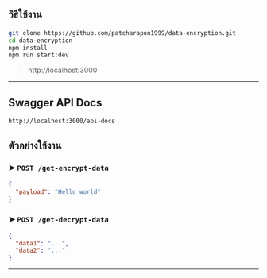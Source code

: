 

## วิธีใช้งาน

```bash
git clone https://github.com/patcharapon1999/data-encryption.git
cd data-encryption
npm install
npm run start:dev
```

> http://localhost:3000

---

## Swagger API Docs
```
http://localhost:3000/api-docs
```

## ตัวอย่างใช้งาน

### ➤ `POST /get-encrypt-data`

```json
{
  "payload": "Hello world"
}
```

### ➤ `POST /get-decrypt-data`

```json
{
  "data1": "...",
  "data2": "..."
}
```

---